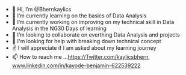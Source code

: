 - 👋 Hi, I’m @Bhernkaylics
- 👀 I’m currently learning on the basics of Data Analysis
- 🌱 I’m currently working on improving on my technical skill in Data Analysis in the NG30 Days of learning 
- 💞️ I’m looking to collaborate on everthing Data Analysis and projects
- 🤝 I'm looking for help with breaking down technical concept
- ✌ I will appreciate if I am asked about my learning journey
- 📫 How to reach me ...https://Twitter.com/kaylicsbhern, www.linkedin.com/in/kayode-benjamin-622539222

<!---
Bhernkaylics/Bhernkaylics is a ✨ special ✨ repository because its `README.md` (this file) appears on your GitHub profile.
You can click the Preview link to take a look at your changes.
--->
